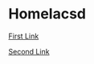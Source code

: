 # HomeIacsd
[First Link](/First.md?plain=1)

[Second Link](https://github.com/Palash096/HomeIacsd/blob/main/Second.md)
